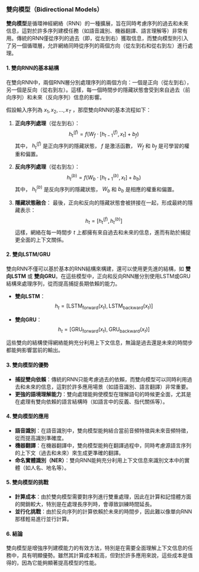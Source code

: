 ### 雙向模型（Bidirectional Models）

**雙向模型**是循環神經網絡（RNN）的一種擴展，旨在同時考慮序列的過去和未來信息，這對於許多序列建模任務（如語音識別、機器翻譯、語言理解等）非常有用。傳統的RNN僅從序列的過去（即，從左到右）獲取信息，而雙向模型則引入了另一個循環層，允許網絡同時從序列的兩個方向（從左到右和從右到左）進行處理。

#### 1. 雙向RNN的基本結構

在雙向RNN中，兩個RNN層分別處理序列的兩個方向：一個是正向（從左到右），另一個是反向（從右到左）。這樣，每一個時間步的隱藏狀態會受到來自過去（前向序列）和未來（反向序列）信息的影響。

假設輸入序列為  $`x_1, x_2, \dots, x_T`$ ，那麼雙向RNN的基本流程如下：

1. **正向序列處理**（從左到右）：
   $$h_t^{(f)} = f(W_f \cdot [h_{t-1}^{(f)}, x_t] + b_f)$$
   其中， $`h_t^{(f)}`$  是正向序列的隱藏狀態， $`f`$  是激活函數， $`W_f`$  和  $`b_f`$  是可學習的權重和偏置。

2. **反向序列處理**（從右到左）：
   $$h_t^{(b)} = f(W_b \cdot [h_{t+1}^{(b)}, x_t] + b_b)$$
   其中， $`h_t^{(b)}`$  是反向序列的隱藏狀態， $`W_b`$  和  $`b_b`$  是相應的權重和偏置。

3. **隱藏狀態融合**：
   最後，正向和反向的隱藏狀態會被拼接在一起，形成最終的隱藏表示：
   $$h_t = [h_t^{(f)}, h_t^{(b)}]$$
   這樣，網絡在每一時間步  $`t`$  上都擁有來自過去和未來的信息，進而有助於捕捉更全面的上下文關係。

#### 2. 雙向LSTM/GRU

雙向RNN不僅可以基於基本的RNN結構來構建，還可以使用更先進的結構，如 **雙向LSTM** 或 **雙向GRU**。在這些模型中，正向和反向RNN層分別使用LSTM或GRU結構來處理序列，從而提高捕捉長期依賴的能力。

- **雙向LSTM**：
  $$h_t = [\text{LSTM}_{\text{forward}}(x_t), \text{LSTM}_{\text{backward}}(x_t)]$$
  
- **雙向GRU**：
  $$h_t = [\text{GRU}_{\text{forward}}(x_t), \text{GRU}_{\text{backward}}(x_t)]$$

這些雙向的結構使得網絡能夠充分利用上下文信息，無論是過去還是未來的時間步都能夠影響當前的輸出。

#### 3. 雙向模型的優勢

- **捕捉雙向依賴**：傳統的RNN只能考慮過去的依賴，而雙向模型可以同時利用過去和未來的信息，這對於許多應用場景（如語音識別、語言翻譯）非常重要。
- **更強的語境理解能力**：雙向處理能夠使模型在理解語句的時候更全面，尤其是在處理有雙向依賴的語言結構時（如語言中的反義、指代關係等）。

#### 4. 雙向模型的應用

- **語音識別**：在語音識別中，雙向模型能夠結合當前音頻特徵與未來音頻特徵，從而提高識別準確度。
- **機器翻譯**：在機器翻譯中，雙向模型能夠在翻譯過程中，同時考慮源語言序列的上下文（過去和未來）來生成更準確的翻譯。
- **命名實體識別（NER）**：雙向RNN能夠充分利用上下文信息來識別文本中的實體（如人名、地名等）。

#### 5. 雙向模型的挑戰

- **計算成本**：由於雙向模型需要對序列進行雙重處理，因此在計算和記憶體方面的開銷較大，特別是在處理長序列時，會導致訓練時間延長。
- **並行化挑戰**：由於反向序列的計算依賴於未來的時間步，因此難以像單向RNN那樣輕易進行並行計算。

#### 6. 結論

雙向模型是增強序列建模能力的有效方法，特別是在需要全面理解上下文信息的任務中，具有明顯優勢。雖然其計算成本較高，但對於許多應用來說，這些成本是值得的，因為它能夠顯著提高模型的性能。